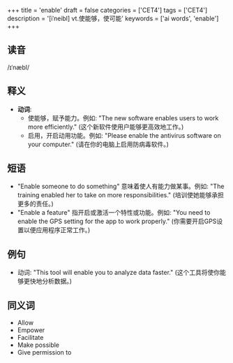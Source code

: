 +++
title = 'enable'
draft = false
categories = ['CET4']
tags = ['CET4']
description = '[iˈneibl] vt.使能够，使可能'
keywords = ['ai words', 'enable']
+++

## 读音
/ɪˈnæbl/

## 释义
- **动词**:
  - 使能够，赋予能力。例如: "The new software enables users to work more efficiently." (这个新软件使用户能够更高效地工作。)
  - 启用，开启动用功能。例如: "Please enable the antivirus software on your computer." (请在你的电脑上启用防病毒软件。)

## 短语
- "Enable someone to do something" 意味着使人有能力做某事。例如: "The training enabled her to take on more responsibilities." (培训使她能够承担更多的责任。)
- "Enable a feature" 指开启或激活一个特性或功能。例如: "You need to enable the GPS setting for the app to work properly." (你需要开启GPS设置以便应用程序正常工作。)

## 例句
- 动词: "This tool will enable you to analyze data faster." (这个工具将使你能够更快地分析数据。)

## 同义词
- Allow
- Empower
- Facilitate
- Make possible
- Give permission to
